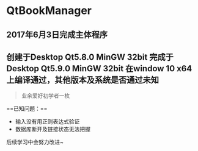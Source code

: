 # QtBookManager
## 2017年6月3日完成主体程序

创建于Desktop Qt5.8.0 MinGW 32bit
完成于Desktop Qt5.9.0 MinGW 32bit
在window 10 x64上编译通过，其他版本及系统是否通过未知
---
> 业余爱好初学者一枚

==已知问题：==
- 输入没有用正则表达式验证
- 数据库断开及链接状态无法把握

后续学习中会努力改进~
